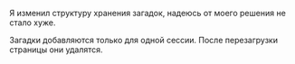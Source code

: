 Я изменил структуру хранения загадок, надеюсь от моего решения не стало хуже.

Загадки добавляются только для одной сессии. После перезагрузки страницы они удалятся.